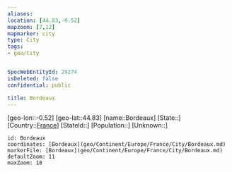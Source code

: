 ```yaml
---
aliases: 
location: [44.83,-0.52]
mapzoom: [7,12] 
mapmarker: city 
type: City
tags:
- geo/City


SpocWebEntityId: 29274
isDeleted: false
confidential: public

title: Bordeaux
---
```

[geo-lon::-0.52]
[geo-lat::44.83]
[name::Bordeaux]
[State::]
[Country::[France](geo/Continent/Europe/France.md)]
[StateId::]
[Population::]
[Unknown::]


```leaflet
id: Bordeaux
coordinates: [Bordeaux](geo/Continent/Europe/France/City/Bordeaux.md)
markerFile: [Bordeaux](geo/Continent/Europe/France/City/Bordeaux.md)
defaultZoom: 11 
maxZoom: 18
```


